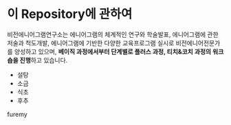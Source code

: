 # 이 Repository에 관하여

비전에니어그램연구소는 에니어그램의 체계적인 연구와 학술발표, 에니어그램에 관한 저술과 척도개발, 에니어그램에 기반한 다양한 교육프로그램 실시로 비전에니어전문가를 양성하고 있으며, **베이직 과정에서부터 단계별로 플러스 과정, 티치&코치 과정의 워크숍을 진행**하고 있습니다.


- 설탕
- 소금
- 식초
- 후추


furemy
